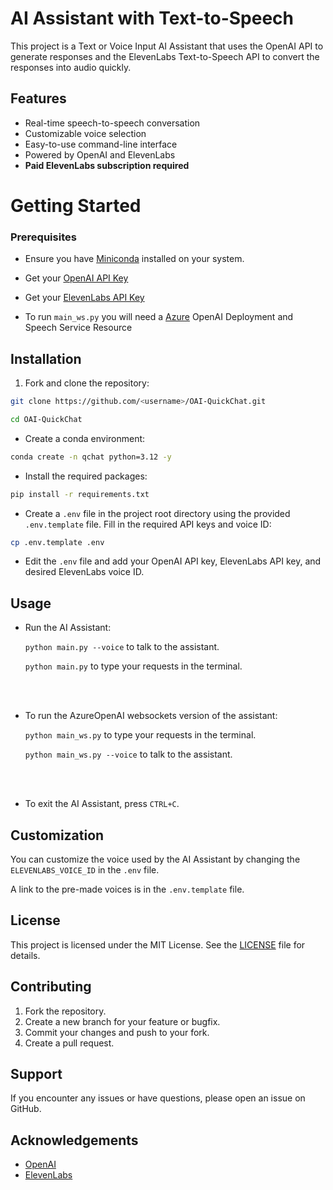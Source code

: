 # AI Assistant with Text-to-Speech

This project is a Text or Voice Input AI Assistant that uses the OpenAI API to generate responses and the ElevenLabs Text-to-Speech API to convert the responses into audio quickly.

## Features

- Real-time speech-to-speech conversation
- Customizable voice selection
- Easy-to-use command-line interface
- Powered by OpenAI and ElevenLabs
- **Paid ElevenLabs subscription required**

# Getting Started

### Prerequisites

- Ensure you have [Miniconda](https://docs.anaconda.com/free/miniconda/#latest-miniconda-installer-links) installed on your system.

- Get your [OpenAI API Key](https://platform.openai.com/api-keys)

- Get your [ElevenLabs API Key](https://elevenlabs.io/app/subscription)

- To run ```main_ws.py``` you will need a [Azure](https://portal.azure.com/) OpenAI Deployment and Speech Service Resource

## Installation

1. Fork and clone the repository:

```bash
git clone https://github.com/<username>/OAI-QuickChat.git

cd OAI-QuickChat
```

- Create a conda environment:

```bash
conda create -n qchat python=3.12 -y
```

- Install the required packages:

```bash
pip install -r requirements.txt
```

- Create a `.env` file in the project root directory using the provided `.env.template` file. Fill in the required API keys and voice ID:

```bash
cp .env.template .env
```

- Edit the `.env` file and add your OpenAI API key, ElevenLabs API key, and desired ElevenLabs voice ID.

## Usage

- Run the AI Assistant:

    ```python main.py --voice``` to talk to the assistant.

    ```python main.py``` to type your requests in the terminal.
<br>
<br>

- To run the AzureOpenAI websockets version of the assistant:

    ```python main_ws.py``` to type your requests in the terminal.

    ```python main_ws.py --voice``` to talk to the assistant.
<br>
<br>

- To exit the AI Assistant, press `CTRL+C`.

## Customization

You can customize the voice used by the AI Assistant by changing the `ELEVENLABS_VOICE_ID` in the `.env` file.

A link to the pre-made voices is in the `.env.template` file.

## License

This project is licensed under the MIT License. See the [LICENSE](LICENSE) file for details.

## Contributing

1. Fork the repository.
2. Create a new branch for your feature or bugfix.
3. Commit your changes and push to your fork.
4. Create a pull request.

## Support

If you encounter any issues or have questions, please open an issue on GitHub.

## Acknowledgements

- [OpenAI](https://www.openai.com/)
- [ElevenLabs](https://www.elevenlabs.io/)